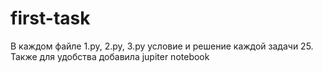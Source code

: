 # first-task
В каждом файле 1.py, 2.py, 3.py условие и решение каждой задачи 25. Также для удобства добавила jupiter notebook 

